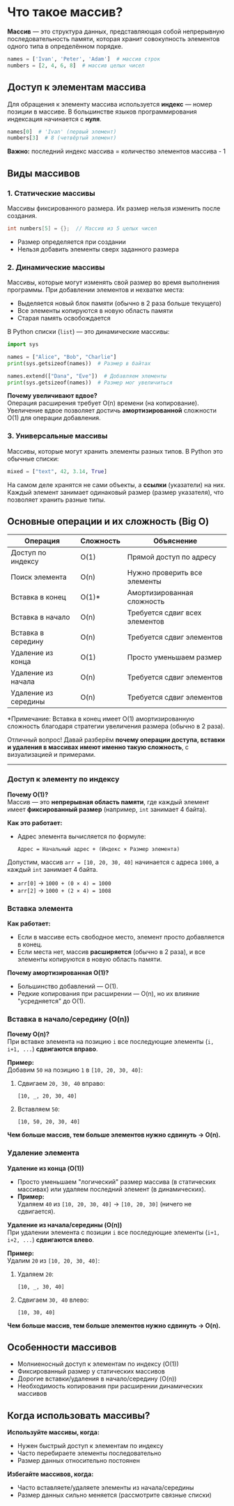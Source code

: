 # Что такое массив?

**Массив** — это структура данных, представляющая собой непрерывную последовательность памяти, которая хранит совокупность элементов одного типа в определённом порядке.

```python
names = ['Ivan', 'Peter', 'Adam']  # массив строк
numbers = [2, 4, 6, 8]  # массив целых чисел
```

## Доступ к элементам массива

Для обращения к элементу массива используется **индекс** — номер позиции в массиве. В большинстве языков программирования индексация начинается с **нуля**.

```python
names[0]  # 'Ivan' (первый элемент)
numbers[3]  # 8 (четвёртый элемент)
```

**Важно:** последний индекс массива = количество элементов массива - 1

## Виды массивов

### 1. Статические массивы
Массивы фиксированного размера. Их размер нельзя изменить после создания.

```c
int numbers[5] = {};  // Массив из 5 целых чисел
```

- Размер определяется при создании
- Нельзя добавить элементы сверх заданного размера

### 2. Динамические массивы
Массивы, которые могут изменять свой размер во время выполнения программы.
При добавлении элементов и нехватке места:
- Выделяется новый блок памяти (обычно в 2 раза больше текущего)
- Все элементы копируются в новую область памяти
- Старая память освобождается

В Python списки (`list`) — это динамические массивы:

```python
import sys

names = ["Alice", "Bob", "Charlie"]
print(sys.getsizeof(names))  # Размер в байтах

names.extend(["Dana", "Eve"])  # Добавляем элементы
print(sys.getsizeof(names))  # Размер мог увеличиться
```

**Почему увеличивают вдвое?**  
Операция расширения требует O(n) времени (на копирование). Увеличение вдвое позволяет достичь **амортизированной** сложности O(1) для операции добавления.

### 3. Универсальные массивы
Массивы, которые могут хранить элементы разных типов. В Python это обычные списки:

```python
mixed = ["text", 42, 3.14, True]
```

На самом деле хранятся не сами объекты, а **ссылки** (указатели) на них. Каждый элемент занимает одинаковый размер (размер указателя), что позволяет хранить разные типы.

## Основные операции и их сложность (Big O)

| Операция             | Сложность | Объяснение |
|----------------------|-----------|------------|
| Доступ по индексу    | O(1)      | Прямой доступ по адресу |
| Поиск элемента      | O(n)      | Нужно проверить все элементы |
| Вставка в конец      | O(1)*     | Амортизированная сложность |
| Вставка в начало     | O(n)      | Требуется сдвиг всех элементов |
| Вставка в середину   | O(n)      | Требуется сдвиг элементов |
| Удаление из конца    | O(1)      | Просто уменьшаем размер |
| Удаление из начала   | O(n)      | Требуется сдвиг элементов |
| Удаление из середины | O(n)      | Требуется сдвиг элементов |

*Примечание: Вставка в конец имеет O(1) амортизированную сложность благодаря стратегии увеличения размера (обычно в 2 раза).

Отличный вопрос! Давай разберём **почему операции доступа, вставки и удаления в массивах имеют именно такую сложность**, с визуализацией и примерами.  

---

### Доступ к элементу по индексу
**Почему O(1)?**  
Массив — это **непрерывная область памяти**, где каждый элемент имеет **фиксированный размер** (например, `int` занимает 4 байта).  

**Как это работает:**  
- Адрес элемента вычисляется по формуле:  
  ```
  Адрес = Начальный адрес + (Индекс × Размер элемента)
  ```

Допустим, массив `arr = [10, 20, 30, 40]` начинается с адреса `1000`, а каждый `int` занимает 4 байта.  
  - `arr[0]` → `1000 + (0 × 4) = 1000`  
  - `arr[2]` → `1000 + (2 × 4) = 1008`  

### Вставка элемента
**Как работает:**  
- Если в массиве есть свободное место, элемент просто добавляется в конец.  
- Если места нет, массив **расширяется** (обычно в 2 раза), и все элементы копируются в новую область памяти.  

**Почему амортизированная O(1)?**  
- Большинство добавлений — O(1).  
- Редкие копирования при расширении — O(n), но их влияние "усредняется" до O(1).  

### Вставка в начало/середину (O(n))
**Почему O(n)?**  
При вставке элемента на позицию `i` все последующие элементы (`i, i+1, ...`) **сдвигаются вправо**.  

**Пример:**  
Добавим `50` на позицию `1` в `[10, 20, 30, 40]`: 

1. Сдвигаем `20, 30, 40` вправо:  
   ```
   [10, _, 20, 30, 40]
   ```  

2. Вставляем `50`:  
   ```
   [10, 50, 20, 30, 40]
   ```  
**Чем больше массив, тем больше элементов нужно сдвинуть → O(n).**  

### Удаление элемента

**Удаление из конца (O(1))**
- Просто уменьшаем "логический" размер массива (в статических массивах) или удаляем последний элемент (в динамических).  
- **Пример:**  
  Удаляем `40` из `[10, 20, 30, 40]` → `[10, 20, 30]` (ничего не сдвигается).  

**Удаление из начала/середины (O(n))**   
При удалении элемента с позиции `i` все последующие элементы (`i+1, i+2, ...`) **сдвигаются влево**.  

**Пример:**  
Удалим `20` из `[10, 20, 30, 40]`:  
1. Удаляем `20`:  
   ```
   [10, _, 30, 40]
   ```  
2. Сдвигаем `30, 40` влево:  
   ```
   [10, 30, 40]
   ```  
**Чем больше массив, тем больше элементов нужно сдвинуть → O(n).**  

## Особенности массивов
- Молниеносный доступ к элементам по индексу (O(1))
- Фиксированный размер у статических массивов
- Дорогие вставки/удаления в начало/середину (O(n))
- Необходимость копирования при расширении динамических массивов

## Когда использовать массивы?
**Используйте массивы, когда:**
- Нужен быстрый доступ к элементам по индексу
- Часто перебираете элементы последовательно
- Размер данных относительно постоянен

**Избегайте массивов, когда:**
- Часто вставляете/удаляете элементы из начала/середины
- Размер данных сильно меняется (рассмотрите связные списки)